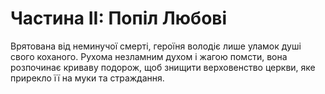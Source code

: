 # Частина ІI: Попіл Любові

Врятована від неминучої смерті, героїня володіє лише уламок душі свого коханого. Рухома незламним духом і жагою помсти, вона розпочинає криваву подорож, щоб знищити верховенство церкви, яке прирекло її на муки та страждання.